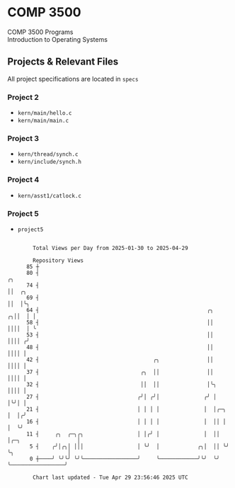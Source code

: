 # COMP 3500
COMP 3500 Programs  
Introduction to Operating Systems  
## Projects & Relevant Files
All project specifications are located in `specs`
### Project 2
- `kern/main/hello.c`
- `kern/main/main.c`
### Project 3
- `kern/thread/synch.c`
- `kern/include/synch.h`
### Project 4
- `kern/asst1/catlock.c`
### Project 5
- `project5`

```

        Total Views per Day from 2025-01-30 to 2025-04-29

        Repository Views
      85 ┼
      80 ┤                                                                                  ╭╮
      74 ┤                                                                                  ││  ╭╮
      69 ┤                                                                                  ││  │╰╮
      64 ┤                                                     ╭╮                         ╭╮││  │ │
      58 ┤                                                     ││                         ││││  │ ╰
      53 ┤                                                     ││                         ││││ ╭╯
      48 ┤                                                     ││                         ││││ │
      42 ┤                                    ╭╮               ││                         ││││ │
      37 ┤                                ╭╮  ││               ││                         ││││ │
      32 ┤                                ││  ││               │╰╮                        ││││ │
      27 ┤                               ╭╯│ ╭╯│              ╭╯ │                        │╰╯│ │
      21 ┤                               │ │ │ │              │  │╭─╮                     │  │╭╯
      16 ┤                               │ │ │ │              │  ││ │                     │  ╰╯
      11 ┤     ╭╮  ╭─╮╭╮                 │ │╭╯ │              │  ││ │╭─╮                  │
       5 ┤    ╭╯│╭╮│ │││                 │ ╰╯  │            ╭╮│  ││ ╰╯ ╰╮                 │
       0 ┼────╯ ╰╯╰╯ ╰╯╰─────────────────╯     ╰────────────╯╰╯  ╰╯     ╰─────────────────╯

        Chart last updated - Tue Apr 29 23:56:46 2025 UTC
        
```
